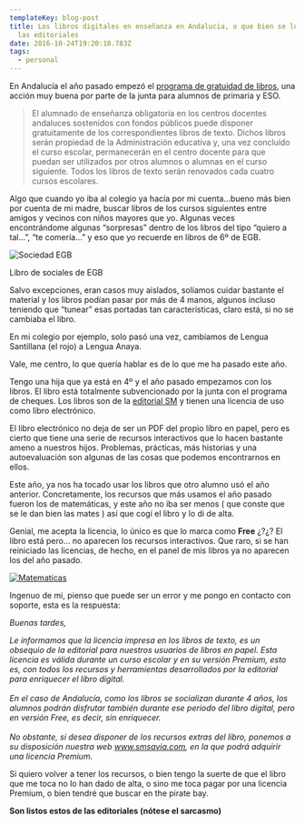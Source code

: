 ```yaml
---
templateKey: blog-post
title: Los libros digitales en enseñanza en Andalucia, o que bien se lo montan
  las editoriales
date: 2016-10-24T19:20:18.783Z
tags:
  - personal
---
```

En Andalucía el año pasado empezó el [programa de gratuidad de libros](http://www.juntadeandalucia.es/educacion/portals/web/becas-y-ayudas/gratuidad-de-libros), una acción muy buena por parte de la junta para alumnos de primaria y ESO.

> El alumnado de enseñanza obligatoria en los centros docentes andaluces sostenidos con fondos públicos puede disponer gratuitamente de los correspondientes libros de texto. Dichos libros serán propiedad de la Administración educativa y, una vez concluido el curso escolar, permanecerán en el centro docente para que puedan ser utilizados por otros alumnos o alumnas en el curso siguiente. Todos los libros de texto serán renovados cada cuatro cursos escolares.

Algo que cuando yo iba al colegio ya hacía por mi cuenta…bueno más bien por cuenta de mi madre, buscar libros de los cursos siguientes entre amigos y vecinos con niños mayores que yo. Algunas veces encontrándome algunas “sorpresas” dentro de los libros del tipo “quiero a tal…”, “te comería…” y eso que yo recuerde en libros de 6º de EGB.

![Sociedad EGB](https://i2.wp.com/www.javiermaties.com/sipuedo/wp-content/uploads/2016/10/egb.jpg?resize=283%2C358)

Libro de sociales de EGB

Salvo excepciones, eran casos muy aislados, solíamos cuidar bastante el material y los libros podían pasar por más de 4 manos, algunos incluso teniendo que “tunear” esas portadas tan características, claro está, si no se cambiaba el libro.

En mi colegio por ejemplo, solo pasó una vez, cambiamos de Lengua Santillana (el rojo) a Lengua Anaya.

Vale, me centro, lo que quería hablar es de lo que me ha pasado este año.

Tengo una hija que ya está en 4º y el año pasado empezamos con los libros. El libro está totalmente subvencionado por la junta con el programa de cheques. Los libros son de la [editorial SM](http://www.smconectados.com/) y tienen una licencia de uso como libro electrónico.

El libro electrónico no deja de ser un PDF del propio libro en papel, pero es cierto que tiene una serie de recursos interactivos que lo hacen bastante ameno a nuestros hijos. Problemas, prácticas, más historias y una autoevaluación son algunas de las cosas que podemos encontrarnos en ellos.

Este año, ya nos ha tocado usar los libros que otro alumno usó el año anterior. Concretamente, los recursos que más usamos el año pasado fueron los de matemáticas, y este año no iba ser menos ( que conste que se le dan bien las mates  ) así que cogí el libro y lo di de alta.

Genial, me acepta la licencia, lo único es que lo marca como **Free** ¿?¿? El libro está pero… no aparecen los recursos interactivos. Que raro, si se han reiniciado las licencias, de hecho, en el panel de mis libros ya no aparecen los del año pasado.

[![Matematicas](https://i1.wp.com/www.javiermaties.com/sipuedo/wp-content/uploads/2016/10/Captura-de-pantalla-2016-10-21-a-las-11.11.58.png?resize=476%2C241)](https://i1.wp.com/www.javiermaties.com/sipuedo/wp-content/uploads/2016/10/Captura-de-pantalla-2016-10-21-a-las-11.11.58.png)

Ingenuo de mi, pienso que puede ser un error y me pongo en contacto con soporte, esta es la respuesta:

*Buenas tardes,*

*Le informamos que la licencia impresa en los libros de texto, es un obsequio de la editorial para nuestros usuarios de libros en papel. Esta licencia es válida durante un curso escolar y en su versión Premium, esto es, con todos los recursos y herramientas desarrollados por la editorial para enriquecer el libro digital.*\
\
*En el caso de Andalucía, como los libros se socializan durante 4 años, los alumnos podrán disfrutar también durante ese periodo del libro digital, pero en versión Free, es decir, sin enriquecer.*\
\
*No obstante, si desea disponer de los recursos extras del libro, ponemos a su disposición nuestra web www.smsavia.com, en la que podrá adquirir una licencia Premium.*

Si quiero volver a tener los recursos, o bien tengo la suerte de que el libro que me toca no lo han dado de alta, o sino me toca pagar por una licencia Premium, o bien tendré que buscar en the pirate bay.

**Son listos estos de las editoriales (nótese el sarcasmo)**
